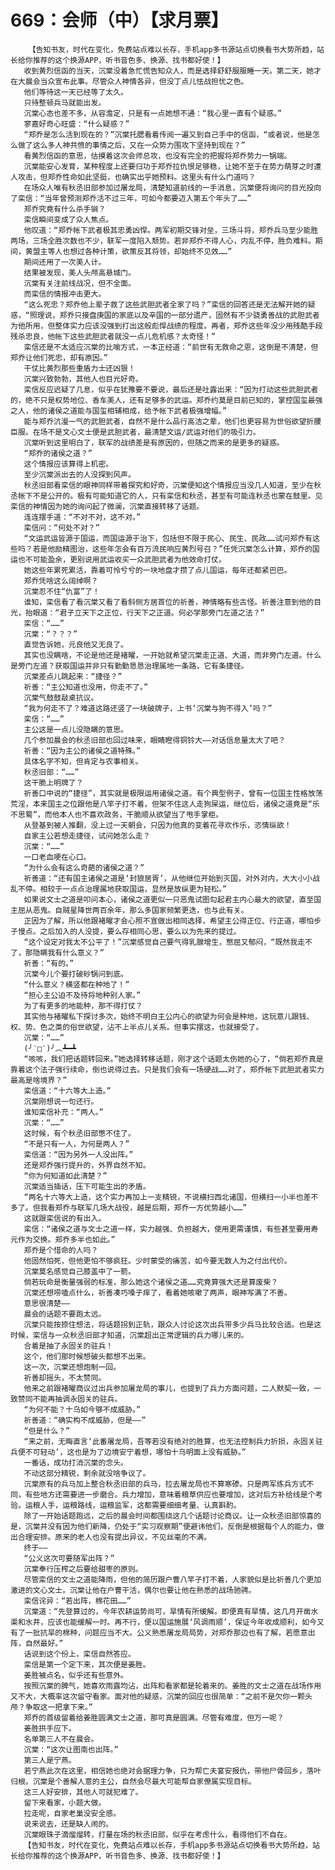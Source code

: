 # 669：会师（中）【求月票】
        【告知书友，时代在变化，免费站点难以长存，手机app多书源站点切换看书大势所趋，站长给你推荐的这个换源APP，听书音色多、换源、找书都好使！】
       收到黄烈信函的当天，沉棠没着急忙慌告知众人，而是选择舒舒服服睡一天。第二天，她才在大晨会当众宣布此事。尽管众人神情各异，但没丁点儿怯战担忧之色。
       他们等待这一天已经等了太久。
       只待整顿兵马就能出发。
       沉棠心态也差不多，从容澹定，只是有一点她想不通：“我心里一直有个疑惑。”
       寥嘉好奇心旺盛：“什么疑惑？”
       “郑乔是怎么活到现在的？”沉棠托腮看着传阅一遍又到自己手中的信函，“或者说，他是怎么做了这么多人神共愤的事情之后，又在一众势力围攻下坚持到现在？”
       看黄烈信函的意思，估摸着这次会师总攻，也没有完全的把握将郑乔势力一锅端。
       沉棠能安心发育，某种程度上还要归功于郑乔拉仇恨足够稳，让她不至于在势力萌芽之时遭人攻击，但郑乔性命如此坚挺，也确实出乎她预料。这里头有什么门道吗？
       在场众人唯有秋丞旧部参加过屠龙局，清楚知道前线的一手消息，沉棠便将询问的目光投向了栾信：“当年曾预测郑乔活不过三年，可如今都要迈入第五个年头了……”
       郑乔究竟有什么杀手锏？
       栾信瞬间变成了众人焦点。
       他叹道：“郑乔帐下武者极其忠勇凶悍。两军初期交锋对垒，三场斗将，郑乔兵马至少能胜两场，三场全胜次数也不少，联军一度陷入颓势。若非郑乔不得人心，内乱不停，胜负难料。期间，黄盟主等人也想过各种计策，欲策反其将领，却始终不见效……”
       期间还用了一次美人计。
       结果被发现，美人头颅高悬城门。
       沉棠有关注前线战况，但不全面。
       而栾信的情报冲击更大。
       “这么死忠？郑乔他上辈子救了这些武胆武者全家了吗？”栾信的回答还是无法解开她的疑惑，“照理说，郑乔只接盘庚国的家底以及辛国的一部分遗产，固然有不少骁勇善战的武胆武者为他所用，但整体实力应该没强到打出这般彪悍战绩的程度。再者，郑乔这些年没少用残酷手段残杀忠良，他帐下这些武胆武者就没一点儿危机感？太奇怪！”
       栾信还是不太适应沉棠的比喻方式，一本正经道：“前世有无救命之恩，这倒是不清楚，但郑乔让他们死忠，却有原因。”
       干仗比黄烈那些重盾力士还凶狠！
       沉棠兴致勃勃，其他人也目光好奇。
       栾信反应迟疑了几息，似乎在犹豫要不要说，最后还是吐露出来：“因为打动这些武胆武者的，绝不只是权势地位、香车美人，还有足够多的武运。郑乔约莫是目前已知的，掌控国玺最强之人，他的诸侯之道能与国玺相辅相成，给予帐下武者极强增幅。”
       能与郑乔沆瀣一气的武胆武者，自然不是什么品行高洁之辈，他们也更容易为世俗欲望折腰臣服。在场不是文心文士便是武胆武者，最清楚文运/武运对他们的吸引力。
       沉棠听到这里明白了，联军的战绩差是有原因的，但随之而来的是更多的疑惑。
       “郑乔的诸侯之道？”
       这个情报应该算得上机密。
       至少沉棠派出去的人没探到风声。
       秋丞旧部看栾信的眼神同样带着探究和好奇，沉棠便知这个情报应当没几人知道，至少在秋丞帐下不是公开的。极有可能知道它的人，只有栾信和秋丞，甚至有可能连秋丞也蒙在鼓里。见栾信的神情因为她的询问起了微澜，沉棠直接转移了话题。
       连连摆手道：“不对不对，这不对。”
       栾信问：“何处不对？”
       “文运武运皆源于国运，而国运源于治下，包括但不限于民心、民生、民政……试问郑乔有这些吗？若是他励精图治，这些年怎会有百万流民响应黄烈号召？”任凭沉棠怎么计算，郑乔的国运也不可能盈余，更别说用武运收买一众武胆武者为他效命打仗。
       她这些年累死累活，靠着可怜兮兮的一块地盘才攒了点儿国运，每年还都紧巴巴。
       郑乔凭啥这么阔绰啊？
       沉棠忍不住“仇富”了！
       谁知，栾信看了看沉棠又看了看斜侧方居首位的祈善，神情略有些古怪。祈善注意到他的目光，抬眼道：“君子立天下之正位，行天下之正道。何必学那旁门左道之法？”
       栾信：“……”
       沉棠：“？？？”
       直觉告诉她，元良他又无良了。
       其实也没瞒啥，不论是他还是褚曜，一开始就希望沉棠走正道、大道，而非旁门左道。什么是旁门左道？获取国运并非只有勤勤恳恳治理属地一条路，它有条捷径。
       沉棠差点儿跳起来：“捷径？”
       祈善：“主公知道也没用，你走不了。”
       沉棠气鼓鼓敲桌抗议。
       “我为何走不了？难道这路还竖了一块破牌子，上书‘沉棠与狗不得入’吗？”
       栾信：“……”
       主公这是一点儿没隐瞒的意思。
       几个参加晨会的秋丞旧部也回过味来，眼睛瞪得铜铃大——对话信息量太大了吧？
       祈善：“因为主公的诸侯之道特殊。”
       具体名字不知，但肯定与农事相关。
       秋丞旧部：“……”
       这干脆上明牌了？
       祈善口中说的“捷径”，其实就是极限运用诸侯之道。有个典型例子，曾有一位国主性格放荡荒淫，本来国主之位跟他是八竿子打不着，但架不住这人走狗屎运，继位后，诸侯之道竟是“乐不思蜀”，而他本人也不喜欢政务，干脆顺从欲望当了甩手掌柜。
       从登基到被人推翻，没上过一天朝会，只因为他真的变着花寻欢作乐，恣情纵欲！
       自家主公若想走捷径，试问她怎么走？
       沉棠：“……”
       一口老血哽在心口。
       “为什么会有这么奇葩的诸侯之道？”
       祈善道：“还有国主诸侯之道是‘封狼居胥’，从他继位开始到灭国，对外对内，大大小小战乱不停。相较于一点点治理属地获取国运，显然是放纵更为轻松。”
       如果说文士之道是叩问本心，诸侯之道更似一只恶鬼试图勾起君主内心最大的欲望，直至国主屈从恶鬼。自贼星降世两百余年，那么多国家频繁更迭，也与此有关。
       正因为了解，所以他跟褚曜才会心照不宣做出相同选择，希望主公得正位、行正道，哪怕步子慢点。之后加入的人没提，要么存相同心思，要么以为先来的提过。
       “这个设定对我太不公平了！”沉棠感觉自己要气得乳腺增生，憋屈又郁闷，“既然我走不了，那隐瞒我有什么意义？”
       祈善：“有的。”
       沉棠今儿个要打破砂锅问到底。
       “什么意义？横竖都在种地了！”
       “担心主公迫不及待将地种别人家。”
       为了有更多的地能种，那不得打仗？
       其实他与褚曜私下探讨多次，始终不明白主公内心的欲望为何会是种地，这玩意儿跟钱、权、势、色之类的俗世欲望，沾不上半点儿关系。但事实摆这，也就接受了。
       沉棠：“……”
       (╯‵□′)╯︵┻━┻
       “咳咳，我们把话题转回来。”她选择转移话题，刚才这个话题太伤她的心了，“倘若郑乔真是靠着这个法子强行续命，倒也说得过去。只是我们会有一场硬战……对了，郑乔帐下武胆武者实力最高是啥境界？”
       栾信道：“十六等大上造。”
       沉棠刚想说一句还行。
       谁知栾信补充：“两人。”
       沉棠：“……”
       这时候，有个秋丞旧部憋不住了。
       “不是只有一人，为何是两人？”
       栾信道：“因为另外一人没出阵。”
       还是郑乔强行提升的，外界自然不知。
       “你为何知道如此清楚？”
       沉棠适当插话，压下可能生出的矛盾。
       “两名十六等大上造，这个实力再加上一支精锐，不说横扫西北诸国，但横扫一小半也差不多了。但我看郑乔与联军几场大战役，越是后期，郑乔一方优势越小……”
       这就跟栾信说的有出入。
       栾信：“诸侯之道与文士之道一样，实力越强、负担越大，使用更需谨慎，有些甚至要用寿元作为交换。郑乔多半也如此。”
       郑乔是个惜命的人吗？
       他固然怕死，但他更怕不够疯狂。少时蒙受的痛苦，如今要无数人为之付出代价。
       沉棠莫名感觉自己膝盖中了一箭。
       倘若玩命是衡量强弱的标准，那么她这个诸侯之道……究竟算强大还是算废柴？
       沉棠还想唠嗑点什么，祈善凑巧嗓子痒了，看着她咳嗽了两声，眼神写满了不善。
       意思很清楚——
       晨会的话题不要跑太远。
       沉棠只能按捺住想法，将话题拐到正轨，跟众人讨论这次出兵带多少兵马比较合适。也是这时候，栾信与一众秋丞旧部才知道，沉棠超出正常逻辑的兵力哪儿来的。
       合着是抽了永固关的驻兵！
       这个，他们那时候想破头都想不出来。
       这一次，沉棠还想炮制一回。
       祈善却摇头，不太赞同。
       他来之前跟褚曜商议过出兵参加屠龙局的事儿，也提到了兵力方面问题，二人默契一致，一致赞同不能再抽调永固关的驻兵。
       “为何不能？十乌如今够不成威胁。”
       祈善道：“确实构不成威胁，但是——”
       “但是什么？”
       “来之前，无晦直言‘此番屠龙局，吾等若没有绝对的胜算，也无法控制兵力折损，永固关驻兵便不可轻动’，这也是为了边境安宁着想，哪怕十乌明面上没有威胁。”
       一番话，成功打消沉棠的念头。
       不动这部分精锐，剩余就没啥争议了。
       沉棠原有的兵马加上整合秋丞旧部的兵马，拉去屠龙局也不算寒碜。只是两军练兵方式不同，有些地方还需要进一步磨合。兵力增加，意味着粮草供应也要增加，这对后方补给线是个考验。运粮人手，运粮路线，运粮监军，这都需要细细考量、认真斟酌。
       除了一开始话题跑远，之后的晨会时间都围绕这几个话题讨论商议。让一众秋丞旧部惊喜的是，沉棠并没有因为他们新降，仍处于“实习观察期”便避讳他们，反倒是根据每个人的能力，做出合理安排。原来的老人也没有提出异议，不见丝毫的不满。
       终于——
       “公义这次可要随军出阵？”
       沉棠奉行压榨之后要给甜枣的原则。
       尽管栾信的文士之道能降雨，但他的简历跟户曹八竿子打不着，人家貌似是比祈善几个更加激进的文心文士。沉棠让他在户曹干活，偶尔也要让他在熟悉的战场驰骋。
       栾信诧异：“若出阵，棉花田……”
       沉棠道：“先登算过的，今年农耕运势尚可，旱情有所缓解。即便真有旱情，这几月开凿水渠和水井，应该也能缓解一时。再不行，便以国运施展‘风调雨顺’，保证今年收成顺利，如今又有了一批抗旱的棉种，问题应当不大。公义熟悉屠龙局局势，对郑乔那边也有了解，若愿意出阵，自然最好。”
       话说到这个份上，栾信自然答应。
       栾信是第一个定下来，其次便是姜胜。
       姜胜被点名，似乎还有些意外。
       按照沉棠的脾气，她喜欢雨露均沾，出阵和看家都是轮着来的。姜胜的文士之道在战场作用又不大，大概率这次留守看家。面对他的疑惑，沉棠的回应也很简单：“之前不是欠你一颗头颅？争取这一把拿下来。”
       郑乔的首级留着给姜胜圆满文士之道，那可真是圆满。尽管有难度，但万一呢？
       姜胜拱手应下。
       名单第三人不在晨会。
       沉棠：“这次让图南也出阵。”
       第三人是宁燕。
       若宁燕此次在这里，相信她也绝对会据理力争，只为帮亡夫宴安报仇，带他尸骨回乡，落叶归根。沉棠是个善解人意的主公，自然会尽最大可能帮自家僚属实现目标。
       这三人好安排，其他人可就犯难了。
       留下来看家，小题大做。
       拉走呢，自家老巢没安全感。
       说来说去，还是缺人闹的。
       沉棠眼珠子滴熘熘转，打量在场的秋丞旧部，似乎在考虑什么，看得他们不自在。
       【告知书友，时代在变化，免费站点难以长存，手机app多书源站点切换看书大势所趋，站长给你推荐的这个换源APP，听书音色多、换源、找书都好使！】